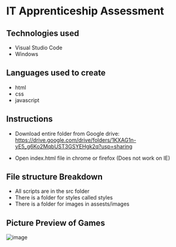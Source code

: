 # IT Apprenticeship Assessment

## Technologies used
- Visual Studio Code
- Windows

## Languages used to create
- html
- css
- javascript

## Instructions
- Download entire folder from Google drive: https://drive.google.com/drive/folders/1KXAG1n-yE5_g6Ko2MqbUST3GSYEHgk2q?usp=sharing

- Open index.html file in chrome or firefox (Does not work on IE)

## File structure Breakdown
- All scripts are in the src folder
- There is a folder for styles called styles
- There is a folder for images in assests/images 

## Picture Preview of Games
![image](https://drive.google.com/uc?export=view&id=1QsnduGzBDH0-EtuvprnQqP0_-UOFHFOg)


